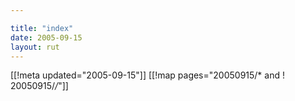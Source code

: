 ```yaml
---

title: "index"
date: 2005-09-15
layout: rut
---
```


[[!meta updated="2005-09-15"]]
[[!map pages="20050915/* and ! 20050915/*/*"]]

